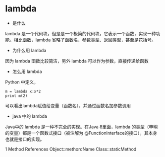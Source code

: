 # lambda

- 是什么

lambda 是一个代码块，但是是一个极简的代码块，它表示一个函数，实现一种功能。相比函数，lambda 省略了函数名、参数类型、返回类型，甚至是花括号。

- 为什么用 lambda

因为 lambda 函数比较简洁，另外 lambda 可以作为参数，直接传递给函数

- 怎么用 lambda

Python 中定义，

``` javascrpit
m = lambda x:x*2
print m(2)
```
可以看出lambda赋值给变量（函数名），并通过函数名加参数调用

- java 中的 lambda

Java中的 lambda 是一种不完全的实现。在Java 8里面，lambda 的类型（申明的变量）都是一个函数式接口（被注解为 @FunctionInterface的接口），其本身也就是接口的实现。

1 Method References
Object::methordName Class::staticMethod
